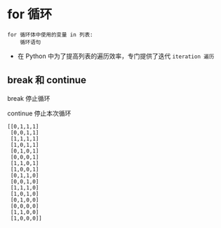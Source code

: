 # for 循环

```
for 循环体中使用的变量 in 列表:
    循环语句
```

- 在 Python 中为了提高列表的遍历效率，专门提供了迭代 `iteration 遍历`

## break 和 continue

break 停止循环

continue 停止本次循环

```pytho
[[0,1,1,1]
 [0,0,1,1]
 [1,1,1,1]
 [1,0,1,1]
 [0,1,0,1]
 [0,0,0,1]
 [1,1,0,1]
 [1,0,0,1]
 [0,1,1,0]
 [0,0,1,0]
 [1,1,1,0]
 [1,0,1,0]
 [0,1,0,0]
 [0,0,0,0]
 [1,1,0,0]
 [1,0,0,0]]
```

